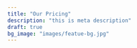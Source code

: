 ```yaml
---
title: "Our Pricing"
description: "this is meta description"
draft: true
bg_image: "images/featue-bg.jpg"
---
```

